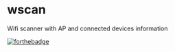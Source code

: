 # wscan
Wifi scanner with AP and connected devices information

[![forthebadge](https://forthebadge.com/images/badges/gluten-free.svg)](https://forthebadge.com)

